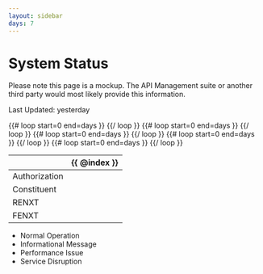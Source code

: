 ```yaml
---
layout: sidebar
days: 7
---
```


# System Status

<p class="alert alert-warning">
  Please note this page is a mockup.  The API Management suite or another third party would most likely provide this information.
</p>

<p class="text-right">Last Updated: yesterday</p>

<div class="table-responsive">
  <table class="table table-bordered table-hover">
    <thead>
      <tr>
        <th></th>
        {{# loop start=0 end=days }}
          <th class="text-center">{{ @index }}</th>
        {{/ loop }}
      </tr>
    </thead>
    <tbody>
      <tr>
        <td>Authorization</td>
        {{# loop start=0 end=days }}
          <td class="text-center">
            <a href="#" data-toggle="tooltip" title="Fatal Error">
              <i class="fa fa-times-circle text-danger"></i>
             </a>
          </td>
        {{/ loop }}
      </tr>
      <tr>
        <td>Constituent</td>
        {{# loop start=0 end=days }}
          <td class="text-center">
            <a href="#" data-toggle="tooltip" title="Warning">
              <i class="fa fa-exclamation-triangle text-warning"></i>
             </a>
          </td>
        {{/ loop }}
      </tr>
      <tr>
        <td>RENXT</td>
        {{# loop start=0 end=days }}
          <td class="text-center">
            <a href="#" data-toggle="tooltip" title="Informational">
              <i class="fa fa-info-circle text-info"></i>
             </a>
          </td>
        {{/ loop }}
      </tr>
      <tr>
        <td>FENXT</td>
        {{# loop start=0 end=days }}
          <td class="text-center">
            <i class="fa fa-check-circle text-success"></i>
          </td>
        {{/ loop }}
      </tr>
    </tbody>
  </table>
</div>

<ul class="list-inline">
  <li><i class="fa fa-check-circle text-success"></i> Normal Operation</li>
  <li><i class="fa fa-info-circle text-info"></i> Informational Message</li>
  <li><i class="fa fa-exclamation-triangle text-warning"></i> Performance Issue</li>
  <li><i class="fa fa-times-circle text-danger"></i> Service Disruption</li>
</ul>